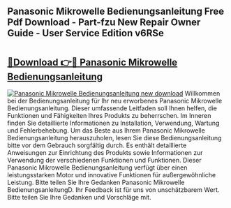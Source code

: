 ## Panasonic Mikrowelle Bedienungsanleitung Free Pdf Download - Part-fzu New Repair Owner Guide - User Service Edition v6RSe

# <h2><a href="http://df0nnd.blite.top/?on=Panasonic+Mikrowelle+Bedienungsanleitung">🔗Download 👉🔴 Panasonic Mikrowelle Bedienungsanleitung</a></h2>

[![Panasonic Mikrowelle Bedienungsanleitung new download](https://i.imgur.com/lujVjoI.png)](http://df0nnd.blite.top/?on=Panasonic+Mikrowelle+Bedienungsanleitung)
Willkommen bei der Bedienungsanleitung für Ihr neu erworbenes Panasonic Mikrowelle Bedienungsanleitung. Dieser umfassende Leitfaden soll Ihnen helfen, die Funktionen und Fähigkeiten Ihres Produkts zu beherrschen. Im Inneren finden Sie detaillierte Informationen zu Installation, Verwendung, Wartung und Fehlerbehebung. Um das Beste aus Ihrem Panasonic Mikrowelle Bedienungsanleitung herauszuholen, lesen Sie diese Bedienungsanleitung bitte vor dem Gebrauch sorgfältig durch. Es enthält detaillierte Anweisungen zur Einrichtung des Produkts sowie Informationen zur Verwendung der verschiedenen Funktionen und Funktionen. Dieser Panasonic Mikrowelle Bedienungsanleitung verfügt über einen leistungsstarken Motor und innovative Funktionen für außergewöhnliche Leistung. Bitte teilen Sie Ihre Gedanken Panasonic Mikrowelle BedienungsanleitungD. Ihr Feedback ist für uns von unschätzbarem Wert. Bitte teilen Sie Ihre Gedanken und Vorschläge mit.
